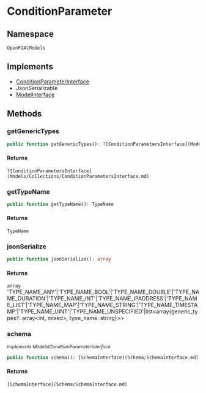 # ConditionParameter


## Namespace
`OpenFGA\Models`

## Implements
* [ConditionParameterInterface](Models/ConditionParameterInterface.md)
* JsonSerializable
* [ModelInterface](Models/ModelInterface.md)

## Methods
### getGenericTypes


```php
public function getGenericTypes(): ?[ConditionParametersInterface](Models/Collections/ConditionParametersInterface.md)
```



#### Returns
`?[ConditionParametersInterface](Models/Collections/ConditionParametersInterface.md)` 

### getTypeName


```php
public function getTypeName(): TypeName
```



#### Returns
`TypeName` 

### jsonSerialize


```php
public function jsonSerialize(): array
```



#### Returns
`array` &#039;TYPE_NAME_ANY&#039;|&#039;TYPE_NAME_BOOL&#039;|&#039;TYPE_NAME_DOUBLE&#039;|&#039;TYPE_NAME_DURATION&#039;|&#039;TYPE_NAME_INT&#039;|&#039;TYPE_NAME_IPADDRESS&#039;|&#039;TYPE_NAME_LIST&#039;|&#039;TYPE_NAME_MAP&#039;|&#039;TYPE_NAME_STRING&#039;|&#039;TYPE_NAME_TIMESTAMP&#039;|&#039;TYPE_NAME_UINT&#039;|&#039;TYPE_NAME_UNSPECIFIED&#039;|list&lt;array{generic_types?: array&lt;int, mixed&gt;, type_name: string}&gt;&gt;

### schema

*<small>Implements Models\ConditionParameterInterface</small>*  

```php
public function schema(): [SchemaInterface](Schema/SchemaInterface.md)
```



#### Returns
`[SchemaInterface](Schema/SchemaInterface.md)` 


